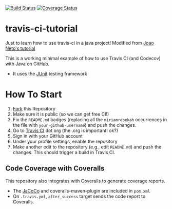 [![Build Status](https://travis-ci.org/miriamrebekah/travis-ci-tutorial.svg?branch=master)](https://travis-ci.org/miriamrebekah/travis-ci-tutorial)
[![Coverage Status](https://coveralls.io/repos/github/miriamrebekah/travis-ci-tutorial/badge.svg?branch=master)](https://coveralls.io/github/miriamrebekah/travis-ci-tutorial?branch=master)

# travis-ci-tutorial
Just to learn how to use travis-ci in a java project! Modified from [Joao Neto's tutorial](https://github.com/joaomlneto/travis-ci-tutorial-java)

This is a working minimal example of how to use Travis CI (and Codecov) with Java on GitHub.

- It uses the [JUnit](https://junit.org) testing framework

# How To Start

1. [Fork](https://github.com/miriamrebekah/travis-ci-tutorial/fork) this Repository
2. Make sure it is public (so we can get free CI!)
3. Fix the `README.md` badges (replacing all the `miriamrebekah` occurrences in the file with `your-github-username`) and push the changes.
4. Go to [Travis CI](http://travis-ci.org) dot org (the .org is important! ok?)
5. Sign in with your GitHub account
6. Under your profile settings, enable the repository
7. Make another edit to the repository (e.g., edit `README.md`) and push the changes. This should trigger a build in Travis CI.

## Code Coverage with Coveralls

This repository also integrates with Coveralls to generate coverage reports.
- The [JaCoCo](https://www.jacoco.org) and coveralls-maven-plugin are included in `pom.xml`
- On `.travis.yml`, `after_success` target sends the code report to Coveralls.
